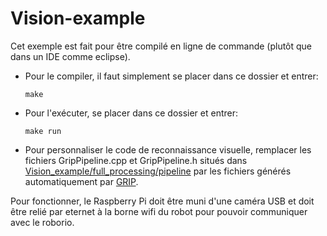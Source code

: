 # Vision-example

Cet exemple est fait pour être compilé en ligne de commande (plutôt que dans un IDE comme eclipse).

- Pour le compiler, il faut simplement se placer dans ce dossier et entrer:

    <code>make</code>


- Pour l'exécuter, se placer dans ce dossier et entrer:

    <code>make run</code>
  
  

- Pour personnaliser le code de reconnaissance visuelle, remplacer les fichiers GripPipeline.cpp et GripPipeline.h situés dans <a href="full_processing/pipeline">Vision_example/full_processing/pipeline</a> par les fichiers générés automatiquement par <a href="https://wpilib.screenstepslive.com/s/4485/m/24194/l/463566-introduction-to-grip"> GRIP</a>.


Pour fonctionner, le Raspberry Pi doit être muni d'une caméra USB et doit être relié par eternet à la borne wifi du robot pour pouvoir communiquer avec le roborio.

